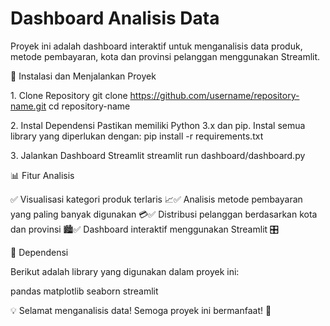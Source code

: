 # Dashboard Analisis Data

Proyek ini adalah dashboard interaktif untuk menganalisis data produk, metode pembayaran, kota dan provinsi pelanggan menggunakan Streamlit.

🚀 Instalasi dan Menjalankan Proyek

1️. Clone Repository
git clone https://github.com/username/repository-name.git
cd repository-name

2️. Instal Dependensi
Pastikan memiliki Python 3.x dan pip. Instal semua library yang diperlukan dengan:
pip install -r requirements.txt

3️. Jalankan Dashboard Streamlit
streamlit run dashboard/dashboard.py

📊 Fitur Analisis

✅ Visualisasi kategori produk terlaris 📈✅ Analisis metode pembayaran yang paling banyak digunakan 💳✅ Distribusi pelanggan berdasarkan kota dan provinsi 🏙️✅ Dashboard interaktif menggunakan Streamlit 🎛️

📜 Dependensi

Berikut adalah library yang digunakan dalam proyek ini:

pandas
matplotlib
seaborn
streamlit

💡 Selamat menganalisis data! Semoga proyek ini bermanfaat! 🚀
